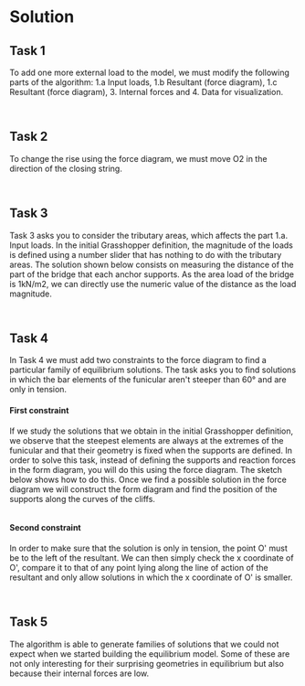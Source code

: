 # Solution

## Task 1

To add one more external load to the model, we must modify the following parts of the algorithm: 1.a Input loads, 1.b Resultant (force diagram), 1.c Resultant (force diagram), 3. Internal forces and 4. Data for visualization. &#x20;

<figure><img src="../../.gitbook/assets/CSDI_II_T1_solution_2.jpg" alt=""><figcaption></figcaption></figure>

<figure><img src="../../.gitbook/assets/CSDI_II_T1_solution_1.jpg" alt=""><figcaption></figcaption></figure>

## Task 2

To change the rise using the force diagram, we must move O2 in the direction of the closing string.&#x20;

<figure><img src="../../.gitbook/assets/CSDI_II_T2_solution_2.jpg" alt=""><figcaption></figcaption></figure>

<figure><img src="../../.gitbook/assets/CSDI_II_T2_solution_1.jpg" alt=""><figcaption></figcaption></figure>

## Task 3

Task 3 asks you to consider the tributary areas, which affects the part 1.a. Input loads. In the initial Grasshopper definition, the magnitude of the loads is defined using a number slider that has nothing to do with the tributary areas. The solution shown below consists on measuring the distance of the part of the bridge that each anchor supports. As the area load of the bridge is 1kN/m2, we can directly use the numeric value of the distance as the load magnitude.

<figure><img src="../../.gitbook/assets/CSDI_II_T3_solution_2.jpg" alt=""><figcaption></figcaption></figure>

<figure><img src="../../.gitbook/assets/CSDI_II_T3_solution_1.jpg" alt=""><figcaption></figcaption></figure>

## Task 4

In Task 4 we must add two constraints to the force diagram to find a particular family of equilibrium solutions. The task asks you to find solutions in which the bar elements of the funicular aren't steeper than 60° and are only in tension.

#### First constraint

If we study the solutions that we obtain in the initial Grasshopper definition, we observe that the steepest elements are always at the extremes of the funicular and that their geometry is fixed when the supports are defined. In order to solve this task, instead of defining the supports and reaction forces in the form diagram, you will do this using the force diagram. The sketch below shows how to do this. Once we find a possible solution in the force diagram we will construct the form diagram and find the position of the supports along the curves of the cliffs.

<figure><img src="../../.gitbook/assets/CSDI_II_T4_solution_4 (1) (1) (1) (1) (1) (1) (2).png" alt=""><figcaption></figcaption></figure>

#### Second constraint

In order to make sure that the solution is only in tension, the point O' must be to the left of the resultant. We can then simply check the x coordinate of O', compare it to that of any point lying along the line of action of the resultant and only allow solutions in which the x coordinate of O' is smaller.

<figure><img src="../../.gitbook/assets/CSDI_II_T4_solution_3.jpg" alt=""><figcaption></figcaption></figure>

<figure><img src="../../.gitbook/assets/CSDI_II_T4_solution_2.jpg" alt=""><figcaption></figcaption></figure>

## Task 5

The algorithm is able to generate families of solutions that we could not expect when we started building the equilibrium model. Some of these are not only interesting for their surprising geometries in equilibrium but also because their internal forces are low.&#x20;

<div>

<figure><img src="../../.gitbook/assets/CSDI_II_T5_solution_1.jpg" alt=""><figcaption></figcaption></figure>

 

<figure><img src="../../.gitbook/assets/CSDI_II_T5_solution_2.jpg" alt=""><figcaption></figcaption></figure>

</div>
